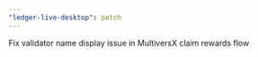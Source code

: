 ```yaml
---
"ledger-live-desktop": patch
---
```


Fix validator name display issue in MultiversX claim rewards flow
